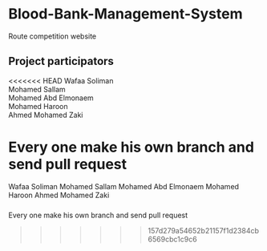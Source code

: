 # Blood-Bank-Management-System
Route competition website
## Project participators
<<<<<<< HEAD
Wafaa Soliman <br />
Mohamed Sallam <br />
Mohamed Abd Elmonaem <br />
Mohamed Haroon <br />
Ahmed Mohamed Zaki <br />
###
Every one make his own branch and send pull request
=======
Wafaa Soliman
Mohamed Sallam
Mohamed Abd Elmonaem
Mohamed Haroon
Ahmed Mohamed Zaki
###
Every one make his own branch and send pull request
>>>>>>> 157d279a54652b21157f1d2384cb6569cbc1c9c6
